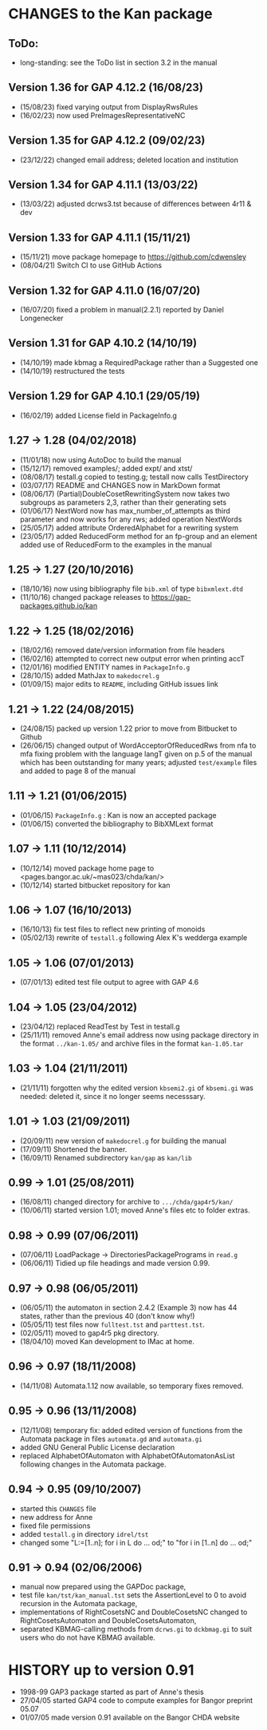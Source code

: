 # CHANGES to the Kan package

## ToDo: 

 * long-standing: see the ToDo list in section 3.2 in the manual 

## Version 1.36 for GAP 4.12.2 (16/08/23) 
 * (15/08/23) fixed varying output from DisplayRwsRules 
 * (16/02/23) now used PreImagesRepresentativeNC 

## Version 1.35 for GAP 4.12.2 (09/02/23) 
 * (23/12/22) changed email address; deleted location and institution 

## Version 1.34 for GAP 4.11.1 (13/03/22) 
 * (13/03/22) adjusted dcrws3.tst because of differences between 4r11 & dev

## Version 1.33 for GAP 4.11.1 (15/11/21) 
 * (15/11/21) move package homepage to https://github.com/cdwensley
 * (08/04/21) Switch CI to use GitHub Actions 

## Version 1.32 for GAP 4.11.0 (16/07/20) 
 * (16/07/20) fixed a problem in manual(2.2.1) reported by Daniel Longenecker  

## Version 1.31 for GAP 4.10.2 (14/10/19) 
 * (14/10/19) made kbmag a RequiredPackage rather than a Suggested one 
 * (14/10/19) restructured the tests 

## Version 1.29 for GAP 4.10.1 (29/05/19) 
 * (16/02/19) added License field in PackageInfo.g 

## 1.27 -> 1.28  (04/02/2018) 
 * (11/01/18) now using AutoDoc to build the manual 
 * (15/12/17) removed examples/; added expt/ and xtst/ 
 * (08/08/17) testall.g copied to testing.g; testall now calls TestDirectory
 * (03/07/17) README and CHANGES now in MarkDown format 
 * (08/06/17) (Partial)DoubleCosetRewritingSystem now takes two subgroups as 
              parameters 2,3, rather than their generating sets 
 * (01/06/17) NextWord now has max_number_of_attempts as third parameter and 
              now works for any rws; added operation NextWords 
 * (25/05/17) added attribute OrderedAlphabet for a rewriting system 
 * (23/05/17) added ReducedForm method for an fp-group and an element 
              added use of ReducedForm to the examples in the manual 

## 1.25 -> 1.27  (20/10/2016) 
 * (18/10/16) now using bibliography file `bib.xml` of type `bibxmlext.dtd`
 * (11/10/16) changed package releases to <https://gap-packages.github.io/kan> 

## 1.22 -> 1.25  (18/02/2016) 
 * (18/02/16) removed date/version information from file headers 
 * (16/02/16) attempted to correct new output error when printing accT 
 * (12/01/16) modified ENTITY names in `PackageInfo.g` 
 * (28/10/15) added MathJax to `makedocrel.g` 
 * (01/09/15) major edits to `README`, including GitHub issues link 

## 1.21 -> 1.22  (24/08/2015) 
 * (24/08/15) packed up version 1.22 prior to move from Bitbucket to Github 
 * (26/06/15) changed output of WordAcceptorOfReducedRws from nfa to mfa 
              fixing problem with the language langT given on p.5 of the manual 
              which has been outstanding for many years; 
              adjusted `test/example` files and added to page 8 of the manual

## 1.11 -> 1.21  (01/06/2015) 
 * (01/06/15) `PackageInfo.g` : Kan is now an accepted package  
 * (01/06/15) converted the bibliography to BibXMLext format 

## 1.07 -> 1.11  (10/12/2014) 
 * (10/12/14) moved package home page to <pages.bangor.ac.uk/~mas023/chda/kan/>
 * (10/12/14) started bitbucket repository for kan 

## 1.06 -> 1.07  (16/10/2013) 
 * (16/10/13) fix test files to reflect new printing of monoids
 * (05/02/13) rewrite of `testall.g` following Alex K's wedderga example 

## 1.05 -> 1.06  (07/01/2013) 
 * (07/01/13) edited test file output to agree with GAP 4.6 

## 1.04 -> 1.05  (23/04/2012) 
 * (23/04/12) replaced ReadTest by Test in testall.g 
 * (25/11/11) removed Anne's email address 
              now using package directory in the format `../kan-1.05/` 
              and archive files in the format  `kan-1.05.tar` 

## 1.03 -> 1.04  (21/11/2011) 
 * (21/11/11) forgotten why the edited version `kbsemi2.gi` of `kbsemi.gi` 
              was needed: deleted it, since it no longer seems necesssary. 

## 1.01 -> 1.03  (21/09/2011) 
 * (20/09/11) new version of `makedocrel.g` for building the manual 
 * (17/09/11) Shortened the banner. 
 * (16/09/11) Renamed subdirectory `kan/gap` as `kan/lib` 

## 0.99 -> 1.01  (25/08/2011) 
 * (16/08/11) changed directory for archive to `.../chda/gap4r5/kan/` 
 * (10/06/11) started version 1.01; moved Anne's files etc to folder extras. 

## 0.98 -> 0.99  (07/06/2011) 
 * (07/06/11) LoadPackage -> DirectoriesPackagePrograms in `read.g`
 * (06/06/11) Tidied up file headings and made version 0.99. 

## 0.97 -> 0.98  (06/05/2011) 
 * (06/05/11) the automaton in section 2.4.2 (Example 3) 
             now has 44 states, rather than the previous 40 (don't know why!)
 * (05/05/11) test files now  `fulltest.tst`  and  `parttest.tst`. 
 * (02/05/11) moved to gap4r5 pkg directory. 
 * (18/04/10) moved Kan development to IMac at home. 

## 0.96 -> 0.97  (18/11/2008)
 * (14/11/08) Automata.1.12 now available, so temporary fixes removed.

## 0.95 -> 0.96  (13/11/2008)
 * (12/11/08)  temporary fix: added edited version of functions 
  from the Automata package in files `automata.gd` and `automata.gi` 
 * added GNU General Public License declaration 
 * replaced AlphabetOfAutomaton with AlphabetOfAutomatonAsList 
  following changes in the Automata package. 

## 0.94 -> 0.95  (09/10/2007)
 * started this `CHANGES` file 
 * new address for Anne
 * fixed file permissions
 * added  `testall.g`  in directory `idrel/tst`
 * changed some  "L:=[1..n]; for i in L do ... od;"
            to  "for i in [1..n] do ... od;"

## 0.91 -> 0.94  (02/06/2006)
 * manual now prepared using the GAPDoc package, 
 * test file `kan/tst/kan_manual.tst` sets the AssertionLevel to 0 
  to avoid recursion in the Automata package, 
 * implementations of RightCosetsNC and DoubleCosetsNC 
  changed to RightCosetsAutomaton and DoubleCosetsAutomaton, 
 * separated KBMAG-calling methods from `dcrws.gi` to `dckbmag.gi`
  to suit users who do not have KBMAG available. 

# HISTORY up to version 0.91
 *  1998-99  GAP3 package started as part of Anne's thesis       
 * 27/04/05  started GAP4 code to compute examples for Bangor preprint 05.07
 * 01/07/05  made version 0.91 available on the Bangor CHDA website

